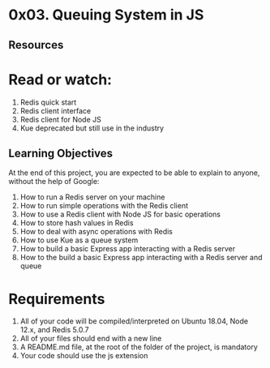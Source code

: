 # 0x03. Queuing System in JS

## Resources

# Read or watch:

1. Redis quick start
2. Redis client interface
3. Redis client for Node JS
4. Kue deprecated but still use in the industry

## Learning Objectives

At the end of this project, you are expected to be able to explain to anyone, without the help of Google:

1. How to run a Redis server on your machine
2. How to run simple operations with the Redis client
3. How to use a Redis client with Node JS for basic operations
4. How to store hash values in Redis
5. How to deal with async operations with Redis
6. How to use Kue as a queue system
7. How to build a basic Express app interacting with a Redis server
8. How to the build a basic Express app interacting with a Redis server and queue

# Requirements

1. All of your code will be compiled/interpreted on Ubuntu 18.04, Node 12.x, and Redis 5.0.7
2. All of your files should end with a new line
3. A README.md file, at the root of the folder of the project, is mandatory
4. Your code should use the js extension
